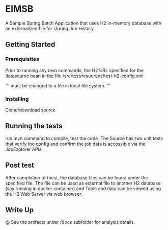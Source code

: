 # EIMSB

A Sample Spring Batch Application that uses H2 in-memory database with an externalized file for storing Job History

## Getting Started

### Prerequisites
Prior to running any mvn commands, the H2 URL specified for the datasource bean in the file /src/test/resources/test-h2-config.xml

'''
<property name="url" value="jdbc:log4jdbc:h2:file:/Users/xxx/H2/test;DB_CLOSE_ON_EXIT=FALSE"> must be changed to a file in local file system.
'''

### Installing
Clone/download source


## Running the tests
run mvn command to compile, test the code.
The Source has two unit tests that verify the config and confirm the job data is accessible via the JobExplorer APIs.

## Post test
After completion of thest, the database files can be found under the specified file. The file can be used as external file to another H2 database (say running in docker container) and Table and data can be viewed using the H2 Web Server via web browser.





## Write Up
@ See the artifacts under /docs subfolder for analysis details.

